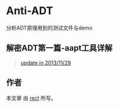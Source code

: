 ﻿Anti-ADT
========

分析ADT原理用到的测试文件与demo

## 解密ADT第一篇-aapt工具详解
> [update in 2013/11/29](https://github.com/recter/Anti-ADT/tree/master/01.aapt)

## 作者

本文章 由  [rect](http://www.shadowkong.com/) 所写。
